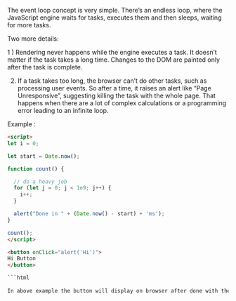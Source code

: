 The event loop concept is very simple. There’s an endless loop, where the JavaScript engine waits for tasks, executes them and then sleeps, waiting for more tasks.

Two more details:

1 ) Rendering never happens while the engine executes a task. It doesn’t matter if the task takes a long time. Changes to the DOM are painted only after the task is complete.

2) If a task takes too long, the browser can’t do other tasks, such as processing user events. So after a time, it raises an alert like “Page Unresponsive”, suggesting killing the task with the whole page. That happens when there are a lot of complex calculations or a programming error leading to an infinite loop.

Example : 

```html
<script>
let i = 0;

let start = Date.now();

function count() {

  // do a heavy job
  for (let j = 0; j < 1e9; j++) {
    i++;
  }

  alert("Done in " + (Date.now() - start) + 'ms');
}

count();
</script>

<button onClick="alert('Hi')">
Hi Button
</button>

```html
  
In above example the button will display on browser after done with the heavy job.
  
  
